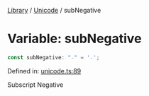 <!-- markdownlint-disable -->
<!-- cspell: disable -->
[Library](../index.md) / [Unicode](./index.md) / subNegative

# Variable: subNegative

```ts
const subNegative: "₋" = '₋';
```

Defined in: [unicode.ts:89](https://github.com/technobuddha/library/blob/main/src/unicode.ts#L89)

Subscript Negative

